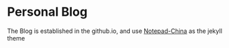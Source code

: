 # Personal Blog

The Blog is established in the github.io, and use [Notepad-China](https://github.com/gaocegege/Notepad-China) as the jekyll theme

